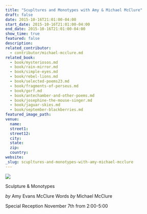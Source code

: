 ```yaml
---
title: "Scupltures and Monotypes with Amy & Michael McClure"
draft: false
date: 2015-10-16T21:01:00-04:00
start_date: 2015-10-16T21:01:00-04:00
end_date: 2015-10-16T21:01:00-04:00
show_time: true
featured: false
description:
related_contributor:
  - contributor/michael-mcclure.md
related_book:
  - book/mysteriosos.md
  - book/rain-mirror.md
  - book/simple-eyes.md
  - book/rebel-lions.md
  - book/selected-poems23.md
  - book/fragments-of-perseus.md
  - book/gorf.md
  - book/antechamber-and-other-poems.md
  - book/josephine-the-mouse-singer.md
  - book/jaguar-skies.md
  - book/september-blackberries.md
featured_image_path:
venue:
  name:
  street1:
  street12:
  city:
  state:
  zip:
  country:
website:
_slug: scupltures-and-monotypes-with-amy-michael-mcclure
---
```


![](http://static.wixstatic.com/media/60c98d_06f9cff3f4e0442e91bb8b9ffc4fe921.jpg_srz_p_584_546_75_22_0.50_1.20_0.00_jpg_srz)

Sculpture & Monotypes

_by_ Amy Evans McClure
Words _by_ Michael McClure

Special Reception November 7th from 2:00-5:00


